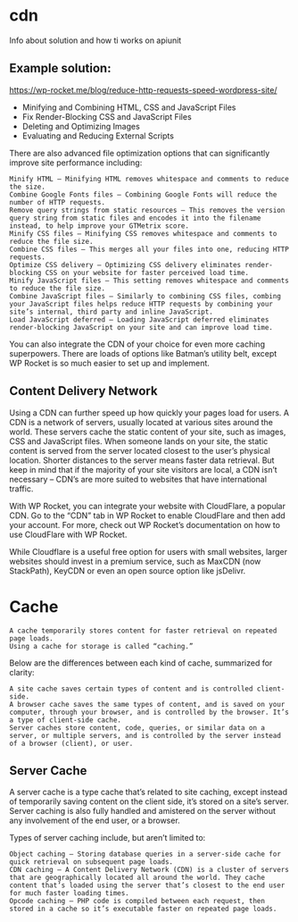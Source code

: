 # cdn
Info about solution and how ti works on apiunit


## Example solution:
https://wp-rocket.me/blog/reduce-http-requests-speed-wordpress-site/

+ Minifying and Combining HTML, CSS and JavaScript Files
+ Fix Render-Blocking CSS and JavaScript Files
+ Deleting and Optimizing Images
+ Evaluating and Reducing External Scripts

There are also advanced file optimization options that can significantly improve site performance including:

    Minify HTML – Minifying HTML removes whitespace and comments to reduce the size.
    Combine Google Fonts files – Combining Google Fonts will reduce the number of HTTP requests.
    Remove query strings from static resources – This removes the version query string from static files and encodes it into the filename instead, to help improve your GTMetrix score.
    Minify CSS files – Minifying CSS removes whitespace and comments to reduce the file size.
    Combine CSS files – This merges all your files into one, reducing HTTP requests.
    Optimize CSS delivery – Optimizing CSS delivery eliminates render-blocking CSS on your website for faster perceived load time.
    Minify JavaScript files – This setting removes whitespace and comments to reduce the file size.
    Combine JavaScript files – Similarly to combining CSS files, combing your JavaScript files helps reduce HTTP requests by combining your site’s internal, third party and inline JavaScript.
    Load JavaScript deferred – Loading JavaScript deferred eliminates render-blocking JavaScript on your site and can improve load time.

You can also integrate the CDN of your choice for even more caching superpowers. There are loads of options like Batman’s utility belt, except WP Rocket is so much easier to set up and implement.

## Content Delivery Network

Using a CDN can further speed up how quickly your pages load for users. A CDN is a network of servers, usually located at various sites around the world. These servers cache the static content of your site, such as images, CSS and JavaScript files. When someone lands on your site, the static content is served from the server located closest to the user’s physical location. Shorter distances to the server means faster data retrieval. But keep in mind that if the majority of your site visitors are local, a CDN isn’t necessary – CDN’s are more suited to websites that have international traffic.

With WP Rocket, you can integrate your website with CloudFlare, a popular CDN. Go to the “CDN” tab in WP Rocket to enable CloudFlare and then add your account. For more, check out WP Rocket’s documentation on how to use CloudFlare with WP Rocket.

While Cloudflare is a useful free option for users with small websites, larger websites should invest in a premium service, such as MaxCDN (now StackPath), KeyCDN or even an open source option like jsDelivr.

# Cache
    A cache temporarily stores content for faster retrieval on repeated page loads.
    Using a cache for storage is called “caching.”

Below are the differences between each kind of cache, summarized for clarity:

    A site cache saves certain types of content and is controlled client-side.
    A browser cache saves the same types of content, and is saved on your computer, through your browser, and is controlled by the browser. It’s a type of client-side cache.
    Server caches store content, code, queries, or similar data on a server, or multiple servers, and is controlled by the server instead of a browser (client), or user.

## Server Cache

A server cache is a type cache that’s related to site caching, except instead of temporarily saving content on the client side, it’s stored on a site’s server. Server caching is also fully handled and amistered on the server without any involvement of the end user, or a browser.

Types of server caching include, but aren’t limited to:

    Object caching – Storing database queries in a server-side cache for quick retrieval on subsequent page loads.
    CDN caching – A Content Delivery Network (CDN) is a cluster of servers that are geographically located all around the world. They cache content that’s loaded using the server that’s closest to the end user for much faster loading times.
    Opcode caching – PHP code is compiled between each request, then stored in a cache so it’s executable faster on repeated page loads.
    
    
